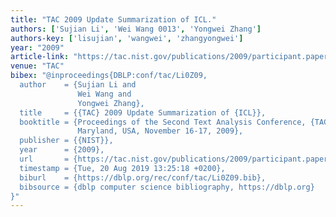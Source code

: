 ```yaml
---
title: "TAC 2009 Update Summarization of ICL."
authors: ['Sujian Li', 'Wei Wang 0013', 'Yongwei Zhang']
authors-key: ['lisujian', 'wangwei', 'zhangyongwei']
year: "2009"
article-link: "https://tac.nist.gov/publications/2009/participant.papers/ICL_SUM.proceedings.pdf"
venue: "TAC"
bibex: "@inproceedings{DBLP:conf/tac/Li0Z09,
  author    = {Sujian Li and
               Wei Wang and
               Yongwei Zhang},
  title     = {{TAC} 2009 Update Summarization of {ICL}},
  booktitle = {Proceedings of the Second Text Analysis Conference, {TAC} 2009, Gaithersburg,
               Maryland, USA, November 16-17, 2009},
  publisher = {{NIST}},
  year      = {2009},
  url       = {https://tac.nist.gov/publications/2009/participant.papers/ICL\_SUM.proceedings.pdf},
  timestamp = {Tue, 20 Aug 2019 13:25:18 +0200},
  biburl    = {https://dblp.org/rec/conf/tac/Li0Z09.bib},
  bibsource = {dblp computer science bibliography, https://dblp.org}
}"
---
```

